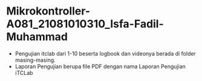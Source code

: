 # Mikrokontroller-A081_21081010310_Isfa-Fadil-Muhammad

- Pengujian itclab dari 1-10 beserta logbook dan videonya berada di folder masing-masing.
- Laporan Pengujian berupa file PDF dengan nama Laporan Pengujian iTCLab
